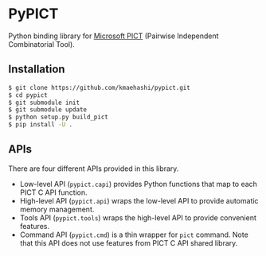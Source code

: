 PyPICT
======

Python binding library for [Microsoft PICT](https://github.com/Microsoft/pict) (Pairwise Independent Combinatorial Tool).

Installation
------------

```sh
$ git clone https://github.com/kmaehashi/pypict.git
$ cd pypict
$ git submodule init
$ git submodule update
$ python setup.py build_pict
$ pip install -U .
```

APIs
----

There are four different APIs provided in this library.

* Low-level API (``pypict.capi``) provides Python functions that map to each PICT C API function.
* High-level API (``pypict.api``) wraps the low-level API to provide automatic memory management.
* Tools API (``pypict.tools``) wraps the high-level API to provide convenient features.
* Command API (``pypict.cmd``) is a thin wrapper for ``pict`` command.
  Note that this API does not use features from PICT C API shared library.
